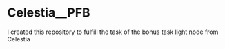 # Celestia__PFB
I created this repository to fulfill the task of the bonus task light node from Celestia
